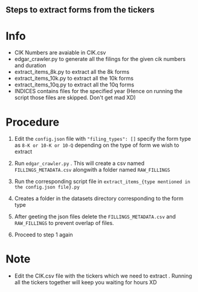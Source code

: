 ## Steps to extract forms from the tickers

# Info 
- CIK Numbers are avaiable in CIK.csv
- edgar_crawler.py to generate all the filings for the given cik numbers and duration
- extract_items_8k.py to extract all the 8k forms 
- extract_items_10k.py to extract all the 10k forms 
- extract_items_10q.py to extract all the 10q forms 
- INDICES contains files for the specified year (Hence on running the script those files are skipped. Don't get mad XD)

# Procedure

1. Edit the `config.json` file with `"filing_types": []` specify the form type as `8-K or 10-K or 10-Q` depending on the type of form we wish to extract

2. Run `edgar_crawler.py` . This will create a csv named `FILLINGS_METADATA.csv` alongwith a folder named `RAW_FILLINGS`

3. Run the corresponding script file in   `extract_items_{type mentioned in the config.json file}.py`

4. Creates a folder in the datasets directory corresponding to the form type 

5. After geeting the json files delete the `FILLINGS_METADATA.csv` and `RAW_FILLINGS` to prevent overlap of files.

6. Proceed to step 1 again 


# Note 
- Edit the CIK.csv file with the tickers which we need to extract . Running all the tickers together will keep you waiting for hours XD